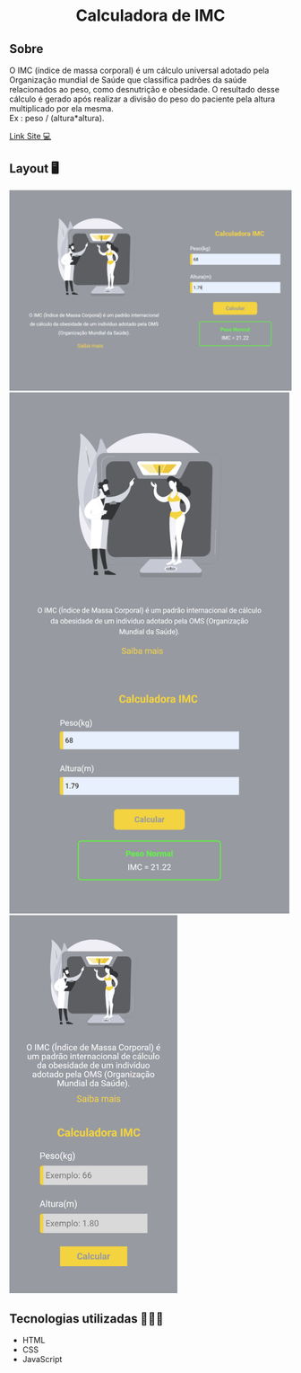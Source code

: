 
<h1 align="center">Calculadora de IMC</h1>

## Sobre 
O IMC (índice de massa corporal) é um cálculo universal adotado pela Organização mundial de Saúde que classifica padrões da saúde relacionados ao peso, como desnutrição e obesidade.
O resultado desse cálculo é gerado após realizar a divisão do peso do paciente pela altura multiplicado por ela mesma.<br> Ex : peso / (altura*altura).



<a href="https://calculadora-imc-html.netlify.app/" target="_blank" >Link Site 💻</a>


<h2>Layout 🖥️</h2>
<img  width="800" src="https://github.com/wagnerSfarias/calculadora-IMC/blob/main/assets/desktop.png?raw=true">
<img width="500" src="https://github.com/wagnerSfarias/calculadora-IMC/blob/main/assets/tablet.png?raw=true">

<img  width="300" src="https://github.com/wagnerSfarias/calculadora-IMC/blob/main/assets/mobile.png?raw=true">



## Tecnologias utilizadas 👨🏻‍💻
- HTML
- CSS
- JavaScript
